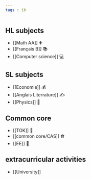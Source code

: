 ```yaml
---
tags : ib
---
```


## HL subjects
 - [[Math AA]] ➕
 - [[Français B]] 📚
 - [[Computer science]] 💻

## SL subjects
- [[Economie]] 💰
- [[Anglais Literrature]] ✍
- [[Physics]] 🔭

## Common core
- [[TOK]] 🧠
- [[common core/CAS]] ⚽
- [[EE]] 📑

## extracurricular activities
- [[University]]  
